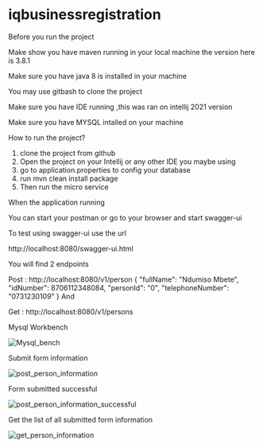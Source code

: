 # iqbusinessregistration
Before you run the project

Make show you have maven running in your local machine the version here is 3.8.1

Make sure you have java 8 is installed in your machine

You may use gitbash to clone the project

Make sure you have IDE running ,this was ran on intellij 2021 version

Make sure you have MYSQL intalled on your machine




How to run the project?

1. clone the project from github
2. Open the project on your Intellij or any other IDE you maybe using
3. go to application.properties to config your database
4. run mvn clean install package
5. Then run the micro service

When the application running 

You can start your postman or go to your browser and start swagger-ui

To test using swagger-ui use the url

http://localhost:8080/swagger-ui.html

You will find 2 endpoints

Post : http://localhost:8080/v1/person
{
  "fullName": "Ndumiso Mbete",
  "idNumber": 8706112348084,
  "personId": "0",
  "telephoneNumber": "0731230109"
}
And 

Get : http://localhost:8080/v1/persons


Mysql Workbench

![Mysql_bench](https://user-images.githubusercontent.com/15628986/138229614-f0487567-9661-4087-bf12-fa7103b3cb97.PNG)

Submit form information

![post_person_information](https://user-images.githubusercontent.com/15628986/138230368-85506424-35f5-4eef-b4b5-6415e7ae0a08.PNG)


Form submitted successful

![post_person_information_successful](https://user-images.githubusercontent.com/15628986/138229894-952717b6-6676-4944-b131-98779c73bcc5.PNG)

Get the list of all submitted form information

![get_person_information](https://user-images.githubusercontent.com/15628986/138230184-0cc84b84-c244-417a-bfe0-1c8a03131107.PNG)

